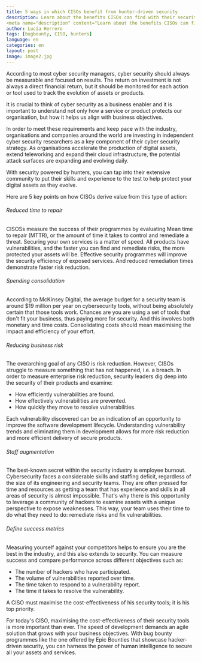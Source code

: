 ```yaml
---
title: 5 ways in which CISOs benefit from hunter-driven security
description: Learn about the benefits CISOs can find with their security departments thanks to the work of hunters.
<meta name="description" content="Learn about the benefits CISOs can find with their security departments thanks to the work of hunters.">
author: Lucía Herrero
tags: [bugbounty, CISO, hunters]
language: en
categories: en
layout: post
image: image2.jpg
---
```


According to most cyber security managers, cyber security should always be measurable and focused on results. The return on investment is not always a direct financial return, but it should be monitored for each action or tool used to track the evolution of assets or products.

It is crucial to think of cyber security as a business enabler and it is important to understand not only how a service or product protects our organisation, but how it helps us align with business objectives.

In order to meet these requirements and keep pace with the industry, organisations and companies around the world are investing in independent cyber security researchers as a key component of their cyber security strategy. As organisations accelerate the production of digital assets, extend teleworking and expand their cloud infrastructure, the potential attack surfaces are expanding and evolving daily.

With security powered by hunters, you can tap into their extensive community to put their skills and experience to the test to help protect your digital assets as they evolve.

Here are 5 key points on how CISOs derive value from this type of action:

###### Reduced time to repair

CISOSs measure the success of their programmes by evaluating Mean time to repair (MTTR), or the amount of time it takes to control and remediate a threat. Securing your own services is a matter of speed. All products have vulnerabilities, and the faster you can find and remediate risks, the more protected your assets will be. Effective security programmes will improve the security efficiency of exposed services. And reduced remediation times demonstrate faster risk reduction.

###### Spending consolidation

According to McKinsey Digital, the average budget for a security team is around $19 million per year on cybersecurity tools, without being absolutely certain that those tools work. Chances are you are using a set of tools that don't fit your business, thus paying more for security. And this involves both monetary and time costs. Consolidating costs should mean maximising the impact and efficiency of your effort.

###### Reducing business risk

The overarching goal of any CISO is risk reduction. However, CISOs struggle to measure something that has not happened, i.e. a breach. In order to measure enterprise risk reduction, security leaders dig deep into the security of their products and examine:

- How efficiently vulnerabilities are found.
- How effectively vulnerabilities are prevented.
- How quickly they move to resolve vulnerabilities.

Each vulnerability discovered can be an indication of an opportunity to improve the software development lifecycle. Understanding vulnerability trends and eliminating them in development allows for more risk reduction and more efficient delivery of secure products.

###### Staff augmentation

The best-known secret within the security industry is employee burnout. Cybersecurity faces a considerable skills and staffing deficit, regardless of the size of its engineering and security teams. They are often pressed for time and resources as getting a team that has experience and skills in all areas of security is almost impossible. That's why there is this opportunity to leverage a community of hackers to examine assets with a unique perspective to expose weaknesses. This way, your team uses their time to do what they need to do: remediate risks and fix vulnerabilities.


###### Define success metrics

Measuring yourself against your competitors helps to ensure you are the best in the industry, and this also extends to security. You can measure success and compare performance across different objectives such as:

- The number of hackers who have participated.
- The volume of vulnerabilities reported over time.
- The time taken to respond to a vulnerability report.
- The time it takes to resolve the vulnerability.

A CISO must maximise the cost-effectiveness of his security tools; it is his top priority.

For today's CISO, maximising the cost-effectiveness of their security tools is more important than ever. The speed of development demands an agile solution that grows with your business objectives. With bug bounty programmes like the one offered by Epic Bounties that showcase hacker-driven security, you can harness the power of human intelligence to secure all your assets and services.

